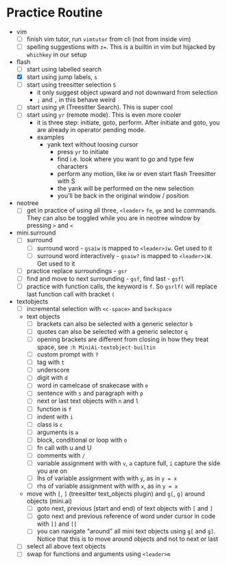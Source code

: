 # Practice Routine

- vim
  - [ ] finish vim tutor, run `vimtutor` from cli (not from inside vim)
  - [ ] spelling suggestions with `z=`. This is a builtin in vim but hijacked by `whichkey` in our setup
- flash
  - [ ] start using labelled search
  - [x] start using jump labels, `s`
  - [ ] start using treesitter selection `S`
    - it only suggest object upward and not downward from selection
    - `;` and `,` in this behave weird
  - [ ] start using `yR` (Treesitter Search). This is super cool
  - [ ] start using `yr` (remote mode). This is even more cooler
    - it is three step: initiate, goto, perform. After initiate and goto, you are already in operator pending mode.
    - examples
      - yank text without loosing cursor
        - press `yr` to initiate
        - find i.e. look where you want to go and type few characters
        - perform any motion, like iw or even start flash Treesitter with S
        - the yank will be performed on the new selection
        - you'll be back in the original window / position
- neotree
  - [ ] get in practice of using all three, `<leader>` `fe`, `ge` and `be` commands. They can also be toggled while you
        are in neotree window by pressing `>` and `<`
- mini.surround
  - [ ] surround
    - [ ] surround word - `gsaiw` is mapped to `<leader>iw`. Get used to it
    - [ ] surround word interactively - `gsaiw?` is mapped to `<leader>iW`. Get used to it
  - [ ] practice replace surroundings - `gsr`
  - [ ] find and move to next surrounding - `gsf`, find last - `gsfl`
  - [ ] practice with function calls, the keyword is `f`. So `gsrlf(` will replace last function call with bracket `(`
- textobjects
  - [ ] incremental selection with `<c-space>` and `backspace`
  - text objects
    - [ ] brackets can also be selected with a generic selector `b`
    - [ ] quotes can also be selected with a generic selector `q`
    - [ ] opening brackets are different from closing in how they treat space, see `:h MiniAi-textobject-builtin`
    - [ ] custom prompt with `?`
    - [ ] tag with `t`
    - [ ] underscore
    - [ ] digit with `d`
    - [ ] word in camelcase of snakecase with `e`
    - [ ] sentence with `s` and paragraph with `p`
    - [ ] next or last text objects with `n` and `l`
    - [ ] function is `f`
    - [ ] indent with `i`
    - [ ] class is `c`
    - [ ] arguments is `a`
    - [ ] block, conditional or loop with `o`
    - [ ] fn call with u and U
    - [ ] comments with `/`
    - [ ] variable assignment with with `v`, `a` capture full, `i` capture the side you are on
    - [ ] lhs of variable assignment with with `y`, as in `y = x`
    - [ ] rhs of variable assignment with with `x`, as in `y = x`
  - move with `[`, `]` (treesitter text_objects plugin) and `g[`, `g]` around objects (mini.ai)
    - [ ] goto next, previous (start and end) of text objects with `[` and `]`
    - [ ] goto next and previous reference of word under cursor in code with `]]` and `[[`
    - [ ] you can navigate "around" all mini text objects using `g[` and `g]`. Notice that this is to move around
          objects and not to next or last
  - [ ] select all above text objects
  - [ ] swap for functions and arguments using `<leader>m`

